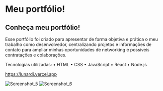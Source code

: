 # Meu portfólio!
## Conheça meu portfólio!

Esse portfólio foi criado para apresentar de forma objetiva e prática o meu trabalho como desenvolvedor, centralizando projetos e informações de contato para ampliar minhas oportunidades de networking e possíveis contratações e colaborações.

Tecnologias utilizadas:
 • HTML
 • CSS
 • JavaScript
 • React
 • Node.js

https://lunardi.vercel.app

![Screenshot_5](https://github.com/user-attachments/assets/1413dce8-88c5-4343-818d-4b803146f35d)
![Screenshot_6](https://github.com/user-attachments/assets/905313e5-cce1-4f1a-ae3c-1e45feece11c)

